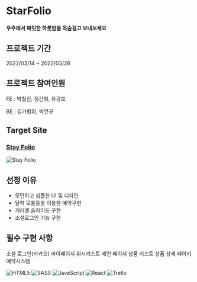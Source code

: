 # StarFolio
 
**우주에서 짜릿한 하룻밤을 목숨걸고 보내보세요**
 
 
## 프로젝트 기간
 
2022/03/14 ~ 2022/03/28
 
 
## 프로젝트 참여인원
 
FE : 박철진, 정건희, 유강호
 
BE : 김가람휘, 박건규
 
 
## Target Site
 
### [Stay Folio](https://www.stayfolio.com)
 
![Stay Folio](https://user-images.githubusercontent.com/81318468/229256948-54d87815-fd3b-4ada-9ec6-bd85ff409b17.png)
 
 
## 선정 이유
 
- 모던하고 심플한 UI 및 디자인
- 달력 모듈등을 이용한 예약구현
- 캐러셀 슬라이드 구현
- 소셜로그인 기능 구현
 
 
## 필수 구현 사항
 
소셜 로그인(카카오)
마이페이지
위시리스트
메인 페이지
상품 리스트
상품 상세 페이지
예약시스템
 
 
![HTML5](https://img.shields.io/badge/html5-%23E34F26.svg?style=for-the-badge&logo=html5&logoColor=white)
![SASS](https://img.shields.io/badge/SASS-hotpink.svg?style=for-the-badge&logo=SASS&logoColor=white)
![JavaScript](https://img.shields.io/badge/javascript-%23323330.svg?style=for-the-badge&logo=javascript&logoColor=%23F7DF1E)
![React](https://img.shields.io/badge/react-%2320232a.svg?style=for-the-badge&logo=react&logoColor=%2361DAFB)
![Trello](https://img.shields.io/badge/Trello-%23026AA7.svg?style=for-the-badge&logo=Trello&logoColor=white)
